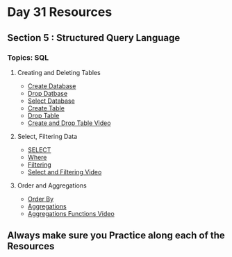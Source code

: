 # Day 31 Resources 

## Section 5 : Structured Query Language

### Topics: SQL

1. Creating and Deleting Tables
    * [Create Database](https://www.tutorialspoint.com/sql/sql-create-database.htm)
    * [Drop Datbase](https://www.tutorialspoint.com/sql/sql-drop-database.htm)
    * [Select Database](https://www.tutorialspoint.com/sql/sql-select-database.htm)
    * [Create Table](https://www.tutorialspoint.com/sql/sql-create-table.htm)
    * [Drop Table](https://www.tutorialspoint.com/sql/sql-drop-database.htm)
    * [Create and Drop Table Video ](https://www.youtube.com/watch?v=-JzdTyBs3TU)


2. Select, Filtering Data
    * [SELECT](https://www.tutorialspoint.com/sql/sql-select-query.htm)
    * [Where](https://www.tutorialspoint.com/sql/sql-where-clause.htm)
    * [Filtering](https://www.tutorialspoint.com/sql/sql-sorting-results.htm)
    * [Select and Filtering Video](https://www.youtube.com/watch?v=8T2T7Xqycq0)


2. Order and Aggregations
    * [Order By](https://www.tutorialspoint.com/sql/sql-order-by.htm)
    * [Aggregations](https://www.tutorialspoint.com/sql/sql-group-by.htm)
    * [Aggregations Functions Video](https://www.youtube.com/watch?v=pupDJVf1_EM)


## Always make sure you Practice along each of the Resources 


